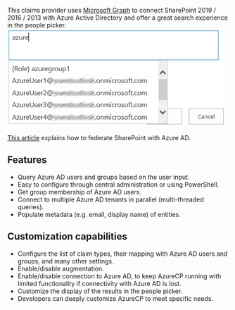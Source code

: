 This claims provider uses [Microsoft Graph](https://developer.microsoft.com/en-us/graph/) to connect SharePoint 2019 / 2016 / 2013 with Azure Active Directory and offer a great search experience in the people picker.  
![People picker with AzureCP](https://github.com/Yvand/AzureCP/raw/gh-pages/assets/people%20picker%20AzureCP_2.png)

[This article](https://docs.microsoft.com/en-us/azure/active-directory/saas-apps/sharepoint-on-premises-tutorial) explains how to federate SharePoint with Azure AD.

## Features

- Query Azure AD users and groups based on the user input.
- Easy to configure through central administration or using PowerShell.
- Get group membership of Azure AD users.
- Connect to multiple Azure AD tenants in parallel (multi-threaded queries).
- Populate metadata (e.g. email, display name) of entities.

## Customization capabilities

- Configure the list of claim types, their mapping with Azure AD users and groups, and many other settings.
- Enable/disable augmentation.
- Enable/disable connection to Azure AD, to keep AzureCP running with limited functionality if connectivity with Azure AD is lost.
- Customize the display of the results in the people picker.
- Developers can deeply customize AzureCP to meet specific needs.
